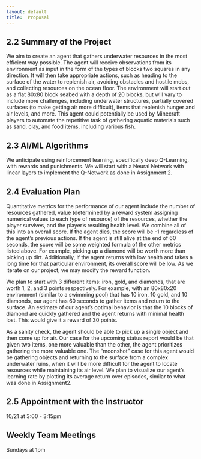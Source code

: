 ```yaml
---
layout: default
title:  Proposal
---
```


## 2.2 Summary of the Project

We aim to create an agent that gathers underwater resources in the most efficient way possible. The agent will receive observations from its environment as input in the form of the types of blocks two squares in any direction. It will then take appropriate actions, such as heading to the surface of the water to replenish air, avoiding obstacles and hostile mobs, and collecting resources on the ocean floor. The environment will start out as a flat 80x80 block seabed with a depth of 20 blocks, but will vary to include more challenges, including underwater structures, partially covered surfaces (to make getting air more difficult), items that replenish hunger and air levels, and more. This agent could potentially be used by Minecraft players to automate the repetitive task of gathering aquatic materials such as sand, clay, and food items, including various fish.

## 2.3 AI/ML Algorithms

We anticipate using reinforcement learning, specifically deep Q-Learning, with rewards and punishments. We will start with a Neural Network with linear layers to implement the Q-Network as done in Assignment 2. 
 
## 2.4 Evaluation Plan

Quantitative metrics for the performance of our agent include the number of resources gathered, value (determined by a reward system assigning numerical values to each type of resource) of the resources, whether the player survives, and the player’s resulting health level. We combine all of this into an overall score. If the agent dies, the score will be -1 regardless of the agent’s previous actions. If the agent is still alive at the end of 60 seconds, the score will be some weighted formula of the other metrics listed above. For example, picking up a diamond will be worth more than picking up dirt. Additionally, if the agent returns with low health and takes a long time for that particular environment, its overall score will be low. As we iterate on our project, we may modify the reward function. 

We plan to start with 3 different items: iron, gold, and diamonds, that are worth 1, 2, and 3 points respectively. For example, with an 80x80x20 environment (similar to a swimming pool) that has 10 iron, 10 gold, and 10 diamonds, our agent has 60 seconds to gather items and return to the surface. An estimate of our agent’s optimal behavior is that the 10 blocks of diamond are quickly gathered and the agent returns with minimal health lost. This would give it a reward of 30 points.

As a sanity check, the agent should be able to pick up a single object and then come up for air. Our case for the upcoming status report would be that given two items, one more valuable than the other, the agent prioritizes gathering the more valuable one. The “moonshot” case for this agent would be gathering objects and returning to the surface from a complex underwater ruins, when it will be more difficult for the agent to locate resources while maintaining its air level. We plan to visualize our agent’s learning rate by plotting its average return over episodes, similar to what was done in Assignment2.

## 2.5 Appointment with the Instructor
10/21 at 3:00 - 3:15pm

## Weekly Team Meetings
Sundays at 1pm
